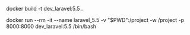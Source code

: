 docker build -t dev_laravel:5.5 .

docker run --rm -it --name laravel_5.5 -v "$PWD":/project -w /project -p 8000:8000 dev_laravel:5.5 /bin/bash
